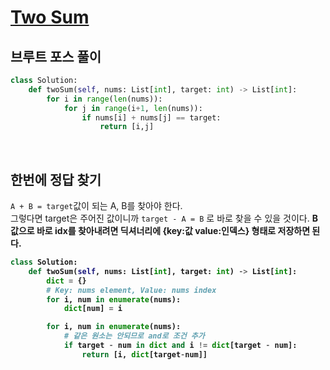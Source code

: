 # [Two Sum](https://leetcode.com/problems/two-sum/)

## 브루트 포스 풀이

```python
class Solution:
    def twoSum(self, nums: List[int], target: int) -> List[int]:
        for i in range(len(nums)):
            for j in range(i+1, len(nums)):
                if nums[i] + nums[j] == target:
                    return [i,j]
```

<br/>

## 한번에 정답 찾기

`A + B = target`값이 되는 A, B를 찾아야 한다.<br/>
그렇다면 target은 주어진 값이니까 `target - A = B` 로 바로 찾을 수 있을 것이다. <b/>
B 값으로 바로 idx를 찾아내려면 딕셔너리에 {key:값 value:인덱스} 형태로 저장하면 된다.

```python
class Solution:
    def twoSum(self, nums: List[int], target: int) -> List[int]:
        dict = {}
        # Key: nums element, Value: nums index
        for i, num in enumerate(nums):
            dict[num] = i

        for i, num in enumerate(nums):
            # 같은 원소는 안되므로 and로 조건 추가
            if target - num in dict and i != dict[target - num]:
                return [i, dict[target-num]]
```
